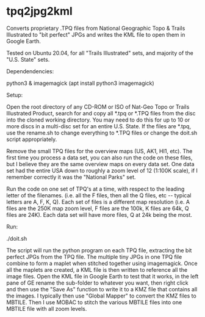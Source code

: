 # tpq2jpg2kml
Converts proprietary .TPQ files from National Geographic Topo & Trails Illustrated to "bit perfect" JPGs and writes the KML file to open them in Google Earth.

Tested on Ubuntu 20.04, for all "Trails Illustrated" sets, and majority of the "U.S. State" sets.

Dependendencies:

python3 & imagemagick  (apt install python3 imagemagick)


Setup:

Open the root directory of any CD-ROM or ISO of Nat-Geo Topo or Trails Illustrated Product, search for and copy all *.tpq or *.TPQ files from the disc into the cloned working directory.  You may need to do this for up to 10 or more discs in a multi-disc set for an entire U.S. State.  If the files are *.tpq, use the rename.sh to change everything to *.TPQ files or change the doit.sh script appropriately.

Remove the small TPQ files for the overview maps (US, AK1, HI1, etc).  The first time you process a data set, you can also run the code on these files, but I believe they are the same overview maps on every data set.  One data set had the entire USA down to roughly a zoom level of 12 (1:100K scale), if I remember correctly it was the "National Parks" set.

Run the code on one set of TPQ's at a time, with respect to the leading letter of the filenames.  (i.e. all the F files, then all the Q files, etc -- typical letters are A, F, K, Q).  Each set of files is a different map resolution (i.e. A files are the 250K map zoom level, F files are the 100k, K files are 64k, Q files are 24K).  Each data set will have more files, Q at 24k being the most.


Run:

./doit.sh


The script will run the python program on each TPQ file, extracting the bit perfect JPGs from the TPQ file.  The multiple tiny JPGs in one TPQ file combine to form a maplet when stitched together using imagemagick.  Once all the maplets are created, a KML file is then written to reference all the image files.  Open the KML file in Google Earth to test that it works, in the left pane of GE rename the sub-folder to whatever you want, then right click and then use the "Save As" function to write it to a KMZ file that contains all the images.  I typically then use "Global Mapper" to convert the KMZ files to MBTILE.  Then I use MOBAC to stitch the various MBTILE files into one MBTILE file with all zoom levels.
